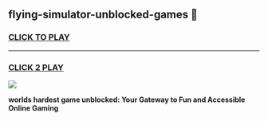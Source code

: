 
## flying-simulator-unblocked-games 👋
<h3>
<a href="https://premium.freeplayer.one?title=flying-simulator-unblocked-games&ref=14F">CLICK TO PLAY</a></h3>
<hr>

<h3>
<a href="https://premium.freeplayer.one?title=flying-simulator-unblocked-games&ref=14F">CLICK 2 PLAY</a>
  
</h3>

<a href="https://premium.freeplayer.one?title=flying-simulator-unblocked-games&ref=12F/"><img src="https://clearcache.store/games.png"></a>


**worlds hardest game unblocked: Your Gateway to Fun and Accessible Online Gaming**
